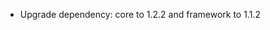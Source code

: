 <!-- The pattern we follow here is to keep the changelog for the latest version -->
<!-- Old changelogs are automatically attached to the GitHub releases -->

- Upgrade dependency: core to 1.2.2 and framework to 1.1.2